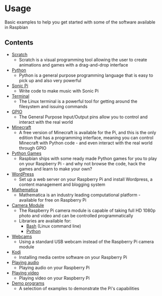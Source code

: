 # Usage

Basic examples to help you get started with some of the software available in Raspbian

## Contents

- [Scratch](scratch/README.md)
    - Scratch is a visual programming tool allowing the user to create animations and games with a drag-and-drop interface
- [Python](python/README.md)
    - Python is a general purpose programming language that is easy to pick up and also very powerful
- [Sonic Pi](sonic-pi/README.md)
    - Write code to make music with Sonic Pi
- [Terminal](terminal/README.md)
    - The Linux terminal is a powerful tool for getting around the filesystem and issuing commands
- [GPIO](gpio/README.md)
    - The General Purpose Input/Output pins allow you to control and interact with the real world
- [Minecraft](minecraft/README.md)
    - A free version of Minecraft is available for the Pi, and this is the only edition that has a programming interface, meaning you can control Minecraft with Python code - and even interact with the real world through GPIO
- [Python Games](python-games/README.md)
    - Raspbian ships with some ready made Python games for you to play on your Raspberry Pi - and why not browse the code, hack the games and learn to make your own?
- [WordPress](wordpress/README.md)
    - Set up a web server on your Raspberry Pi and install Wordpress, a content management and blogging system
- [Mathematica](mathematica/README.md)
    - Mathematica is an industry leading computational platform - available for free on Raspberry Pi
- [Camera Module](camera/README.md)
    - The Raspberry Pi camera module is capable of taking full HD 1080p photo and video and can be controlled programmatically
    - Libraries are available for:
        - [Bash](camera/raspicam/README.md) (Linux command line)
        - [Python](camera/python/README.md)
- [Webcams](webcams/README.md)
    - Using a standard USB webcam instead of the Raspberry Pi camera module
- [Kodi](kodi/README.md)
    - Installing media centre software on your Raspberry Pi
- [Playing audio](audio/README.md)
    - Playing audio on your Raspberry Pi
- [Playing video](video/README.md)
    - Playing video on your Raspberry Pi
- [Demo programs](demos/README.md)
    - A selection of examples to demonstrate the Pi's capabilities
